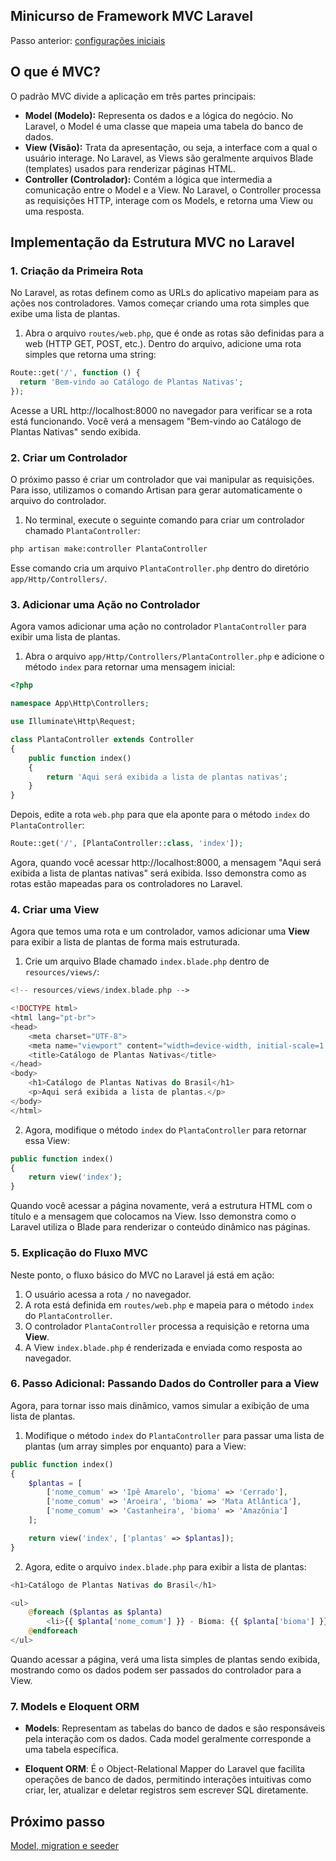 ## Minicurso de Framework MVC Laravel 

Passo anterior: [configurações iniciais]()


## O que é MVC?

O padrão MVC divide a aplicação em três partes principais:

- **Model (Modelo):** Representa os dados e a lógica do negócio. No Laravel, o Model é uma classe que mapeia uma tabela do banco de dados.
- **View (Visão):** Trata da apresentação, ou seja, a interface com a qual o usuário interage. No Laravel, as Views são geralmente arquivos Blade (templates) usados para renderizar páginas HTML.
- **Controller (Controlador):** Contém a lógica que intermedia a comunicação entre o Model e a View. No Laravel, o Controller processa as requisições HTTP, interage com os Models, e retorna uma View ou uma resposta.

## Implementação da Estrutura MVC no Laravel

### 1. Criação da Primeira Rota

No Laravel, as rotas definem como as URLs do aplicativo mapeiam para as ações nos controladores. Vamos começar criando uma rota simples que exibe uma lista de plantas.

1. Abra o arquivo `routes/web.php`, que é onde as rotas são definidas para a web (HTTP GET, POST, etc.). 
Dentro do arquivo, adicione uma rota simples que retorna uma string:

  ```php
  Route::get('/', function () {
    return 'Bem-vindo ao Catálogo de Plantas Nativas';
  });
  ```

Acesse a URL http://localhost:8000 no navegador para verificar se a rota está funcionando. Você verá a mensagem "Bem-vindo ao Catálogo de Plantas Nativas" sendo exibida.

### 2. Criar um Controlador

O próximo passo é criar um controlador que vai manipular as requisições. Para isso, utilizamos o comando Artisan para gerar automaticamente o arquivo do controlador.

1. No terminal, execute o seguinte comando para criar um controlador chamado `PlantaController`:
```bash
php artisan make:controller PlantaController
```
Esse comando cria um arquivo `PlantaController.php` dentro do diretório `app/Http/Controllers/`.

### 3. Adicionar uma Ação no Controlador

Agora vamos adicionar uma ação no controlador ``PlantaController`` para exibir uma lista de plantas.

1. Abra o arquivo ``app/Http/Controllers/PlantaController.php`` e adicione o método ``index`` para retornar uma mensagem inicial:
```php
<?php

namespace App\Http\Controllers;

use Illuminate\Http\Request;

class PlantaController extends Controller
{
    public function index()
    {
        return 'Aqui será exibida a lista de plantas nativas';
    }
}
```

Depois, edite a rota ``web.php`` para que ela aponte para o método ``index`` do ``PlantaController``:
```php
Route::get('/', [PlantaController::class, 'index']);
```
Agora, quando você acessar http://localhost:8000, a mensagem "Aqui será exibida a lista de plantas nativas" será exibida. Isso demonstra como as rotas estão mapeadas para os controladores no Laravel.

### 4. Criar uma View

Agora que temos uma rota e um controlador, vamos adicionar uma **View** para exibir a lista de plantas de forma mais estruturada.

1. Crie um arquivo Blade chamado ``index.blade.php`` dentro de ``resources/views/``:
```php
<!-- resources/views/index.blade.php -->

<!DOCTYPE html>
<html lang="pt-br">
<head>
    <meta charset="UTF-8">
    <meta name="viewport" content="width=device-width, initial-scale=1.0">
    <title>Catálogo de Plantas Nativas</title>
</head>
<body>
    <h1>Catálogo de Plantas Nativas do Brasil</h1>
    <p>Aqui será exibida a lista de plantas.</p>
</body>
</html>

```
2. Agora, modifique o método ``index`` do ``PlantaController`` para retornar essa View:
```php
public function index()
{
    return view('index');
}
```
Quando você acessar a página novamente, verá a estrutura HTML com o título e a mensagem que colocamos na View. Isso demonstra como o Laravel utiliza o Blade para renderizar o conteúdo dinâmico nas páginas.

### 5. Explicação do Fluxo MVC

Neste ponto, o fluxo básico do MVC no Laravel já está em ação:

1. O usuário acessa a rota ``/`` no navegador.
2. A rota está definida em ``routes/web.php`` e mapeia para o método ``index`` do ``PlantaController``.
3. O controlador ``PlantaController`` processa a requisição e retorna uma **View**.
4. A View ``index.blade.php`` é renderizada e enviada como resposta ao navegador.

### 6. Passo Adicional: Passando Dados do Controller para a View
Agora, para tornar isso mais dinâmico, vamos simular a exibição de uma lista de plantas.

1. Modifique o método ``index`` do ``PlantaController`` para passar uma lista de plantas (um array simples por enquanto) para a View:
```php
public function index()
{
    $plantas = [
        ['nome_comum' => 'Ipê Amarelo', 'bioma' => 'Cerrado'],
        ['nome_comum' => 'Aroeira', 'bioma' => 'Mata Atlântica'],
        ['nome_comum' => 'Castanheira', 'bioma' => 'Amazônia']
    ];

    return view('index', ['plantas' => $plantas]);
}
```
2. Agora, edite o arquivo ``index.blade.php`` para exibir a lista de plantas:
```php
<h1>Catálogo de Plantas Nativas do Brasil</h1>

<ul>
    @foreach ($plantas as $planta)
        <li>{{ $planta['nome_comum'] }} - Bioma: {{ $planta['bioma'] }}</li>
    @endforeach
</ul>
```
Quando acessar a página, verá uma lista simples de plantas sendo exibida, mostrando como os dados podem ser passados do controlador para a View.

### 7. Models e Eloquent ORM

- **Models**: Representam as tabelas do banco de dados e são responsáveis pela interação com os dados. Cada model geralmente corresponde a uma tabela específica.

- **Eloquent ORM**: É o Object-Relational Mapper do Laravel que facilita operações de banco de dados, permitindo interações intuitivas como criar, ler, atualizar e deletar registros sem escrever SQL diretamente.


## Próximo passo
[Model, migration e seeder]()

